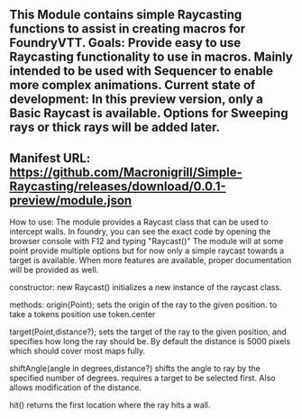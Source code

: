 This Module contains simple Raycasting functions to assist in creating macros for FoundryVTT.
Goals: Provide easy to use Raycasting functionality to use in macros. Mainly intended to be used with Sequencer to enable more complex animations.
Current state of development: In this preview version, only a Basic Raycast is available. Options for Sweeping rays or thick rays will be added later.
--------------------------------------------------------------------------------------------------------------------------------------------------------
Manifest URL: https://github.com/Macronigrill/Simple-Raycasting/releases/download/0.0.1-preview/module.json
--------------------------------------------------------------------------------------------------------------------------------------------------------
How to use:
The module provides a Raycast class that can be used to intercept walls. In foundry, you can see the exact code by opening the browser console with F12 and typing "Raycast()"
The module will at some point provide multiple options but for now only a simple raycast towards a target is available.
When more features are available, proper documentation will be provided as well.

constructor:
new Raycast()
initializes a new instance of the raycast class.

methods:
origin(Point);
sets the origin of the ray to the given position. to take a tokens position use token.center

target(Point,distance?);
sets the target of the ray to the given position, and specifies how long the ray should be. By default the distance is 5000 pixels which should cover most maps fully.

shiftAngle(angle in degrees,distance?)
shifts the angle to ray by the specified number of degrees. requires a target to be selected first. Also allows modification of the distance.

hit()
returns the first location where the ray hits a wall.
